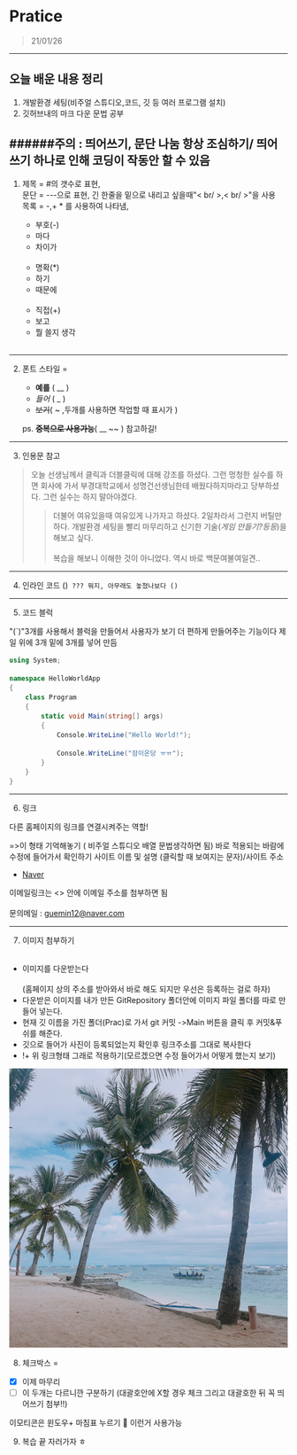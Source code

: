 # Pratice

>21/01/26

---

## 오늘 배운 내용 정리

  1. 개발환경 세팅(비주얼 스튜디오,코드, 깃 등 여러 프로그램 설치)
  2. 깃허브내의 마크 다운 문법 공부
  
######주의 : 띄어쓰기, 문단 나눔 항상 조심하기/ 띄어쓰기 하나로 인해 코딩이 작동안 할 수 있음
---
1. 제목 = #의 갯수로 표현,<br/> 문단 = ---으로 표현, 긴 한줄을 밑으로 내리고 싶을때"< br/ >,< br/ >"을 사용<br/> 
   목록 = -,+ * 를 사용하여 나타냄, 
   
   - 부호(-)
   - 마다
   - 차이가
   <br/><br/>
   * 명확(*)
   * 하기
   * 때문에
   <br/><br/>
   + 직접(+)
   + 보고
   + 뭘 쓸지 생각
  <br/><br/>
---
2. 폰트 스타일 = 


    - __예를__ ( __ )
    - _들어_ ( _ )
    - ~~보기~~( ~ ,두개를 사용하면 작업할 때 표시가 )
 
    ps. __~~중복으로 사용가능~~__( __ ~~ ) 참고하길!
 ---
3. 인용문 참고

> 오늘 선생님께서 클릭과 더블클릭에 대해 강조를 하셨다. 그런 멍청한 실수를 하면 회사에 가서 부경대학교에서 성명건선생님한테 배웠다하지마라고 당부하셨다. 그런 실수는 하지 말아야겠다.
  >>더불어 여유있을때 여유있게 나가자고 하셨다. 2일차라서 그런지 버틸만하다. 개발환경 세팅을 빨리 마무리하고 신기한 기술(_게임 만들기?등등_)을 해보고 싶다. <br/><br/>복습을 해보니 이해한 것이 아니었다. 역시 바로 백문여불여일견..  
---
4. 인라인 코드 
()` ??? 뭐지, 아무래도 놓쳤나보다 ()`
---
5.  코드 블럭

"(`)"3개를 사용해서 블럭을 만들어서 사용자가 보기 더 편하게 만들어주는 기능이다
제일 위에 3개
밑에 3개를 넣어 만듬

``` c# 
using System;

namespace HelloWorldApp
{
    class Program
    {
        static void Main(string[] args)
        {
            Console.WriteLine("Hello World!");

            Console.WriteLine("잠이온당 ㅠㅠ");
        }
    }
}

```
---
  
6. 링크 

다른 홈페이지의 링크를 연결시켜주는 역할!

[]()=>이 형태 기억해놓기 ( 비주얼 스튜디오 배열 문법생각하면 됨) 바로 적용되는 바람에 수정에 들어가서 확인하기
사이트 이름 및 설명 (클릭할 때 보여지는 문자)/사이트 주소

  - [Naver](http://www.naver.com )
  
이메일링크는 <> 안에 이메일 주소를 첨부하면 됨<br/><br/>
문의메일 : <guemin12@naver.com>

---

7. 이미지 첨부하기 
<br/><br/>

  - 이미지를 다운받는다<br/><br/>(홈페이지 상의 주소를 받아와서 바로 해도 되지만 우선은 등록하는 걸로 하자)
  - 다운받은 이미지를 내가 만든 GitRepository 폴더안에 이미지 파일 폴더를 따로 만들어 넣는다.
  - 현재 깃 이름을 가진 폴더(Prac)로 가서 git 커밋 ->Main 버튼을 클릭 후 커밋&푸쉬를 해준다.
  - 깃으로 들어가 사진이 등록되었는지 확인후 링크주소를 그대로 복사한다
  - !+ 위 링크형태 그래로 적용하기(모르겠으면 수정 들어가서 어떻게 했는지 보기)
  
  ![실행결과](https://github.com/guemin96/Prac-/blob/main/image/B612_20190406_133924_095.jpg)

8. 체크박스 =
  -[X] 이제 마무리
  -[ ] 이 두개는 다르니깐 구분하기
  (대괄호안에 X할 경우 체크 그리고 대괄호한 뒤 꼭 띄어쓰기 첨부!!)
  
  이모티콘은 윈도우+ 마침표 누르기
  🚗 이런거 사용가능
  
9. 복습 끝 자러가자 ㅎ

